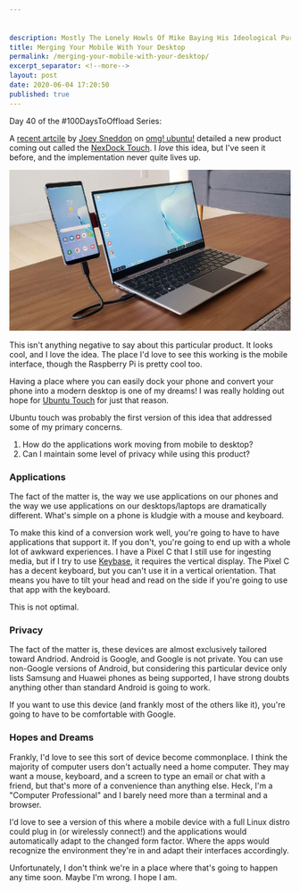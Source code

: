 ```yaml
---


description: Mostly The Lonely Howls Of Mike Baying His Ideological Purity At The Moon
title: Merging Your Mobile With Your Desktop
permalink: /merging-your-mobile-with-your-desktop/
excerpt_separator: <!--more-->
layout: post
date: 2020-06-04 17:20:50
published: true
---
```


Day 40 of the #100DaysToOffload Series:

A [recent artcile](https://www.omgubuntu.co.uk/2020/06/nexdock-touch) by [Joey Sneddon](https://www.omgubuntu.co.uk/author/d0od) on [omg! ubuntu!](https://www.omgubuntu.co.uk) detailed a new product coming out called the [NexDock Touch](https://nexdock.com/blog/nexdock-touch/). I _love_ this idea, but I've seen it before, and the implementation never quite lives up. 

<!--more-->

![](/assets/images/ofRlP9J.jpg)

This isn't anything negative to say about this particular product. It looks cool, and I love the idea. The place I'd love to see this working is the mobile interface, though the Raspberry Pi is pretty cool too.

Having a place where you can easily dock your phone and convert your phone into a modern desktop is one of my dreams! I was really holding out hope for [Ubuntu Touch](https://ubports.com) for just that reason.

Ubuntu touch was probably the first version of this idea that addressed some of my primary concerns. 

1. How do the applications work moving from mobile to desktop?
2. Can I maintain some level of privacy while using this product?

### Applications

The fact of the matter is, the way we use applications on our phones and the way we use applications on our desktops/laptops are dramatically different. What's simple on a phone is kludgie with a mouse and keyboard. 

To make this kind of a conversion work well, you're going to have to have applications that support it. If you don't, you're going to end up with a whole lot of awkward experiences. I have a Pixel C that I still use for ingesting media, but if I try to use [Keybase](https://keybase.io), it requires the vertical display. The Pixel C has a decent keyboard, but you can't use it in a vertical orientation. That means you have to tilt your head and read on the side if you're going to use that app with the keyboard.

This is not optimal.

### Privacy

The fact of the matter is, these devices are almost exclusively tailored toward Andriod. Android is Google, and Google is not private. You can use non-Google versions of Android, but considering this particular device only lists Samsung and Huawei phones as being supported, I have strong doubts anything other than standard Android is going to work.

If you want to use this device (and frankly most of the others like it), you're going to have to be comfortable with Google.

### Hopes and Dreams

Frankly, I'd love to see this sort  of device become commonplace. I think the majority of computer users don't actually need a home computer. They may want a mouse, keyboard, and a screen to type an email or chat with a friend, but that's more of a convenience than anything else. Heck, I'm a "Computer Professional" and I barely need more than a terminal and a browser.

I'd love to see a version of this where a mobile device with a full Linux distro could plug in (or wirelessly connect!) and the applications would automatically adapt to the changed form factor. Where the apps would recognize the environment they're in and adapt their interfaces accordingly. 

Unfortunately, I don't think we're in a place where that's going to happen any time soon. Maybe I'm wrong. I hope I am.  
